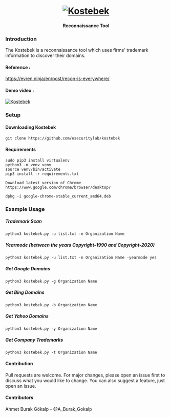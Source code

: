 <h1 align="center">
  <br>
  <a href="https://github.com/esecuritylab/kostebek"><img src="https://raw.githubusercontent.com/esecuritylab/kostebek/master/kostebek.png" alt="Kostebek"></a>
</h1>
<h4 align="center">Reconnaissance Tool</h4>


### Introduction
The Kostebek is a reconnaissance tool which uses firms' trademark information to discover their domains.

#### Reference :
https://evren.ninja/en/post/recon-is-everywhere/

#### Demo video :

[![Kostebek](https://img.youtube.com/vi/OR4YzrgNNcE/0.jpg)](https://www.youtube.com/watch?v=OR4YzrgNNcE)

### Setup

#### Downloading Kostebek
`git clone https://github.com/esecuritylab/kostebek`

#### Requirements

```
sudo pip3 install virtualenv
python3 -m venv venv
source venv/bin/activate
pip3 install -r requirements.txt
```

```
Download latest version of Chrome
https://www.google.com/chrome/browser/desktop/

dpkg -i google-chrome-stable_current_amd64.deb

```

### Example Usage

##### Trademark Scan 

```
python3 kostebek.py -u list.txt -n Organization Name
```

##### Yearmode (between the years Copyright-1990 and Copyright-2020)

```
python3 kostebek.py -u list.txt -n Organization Name -yearmode yes
```

##### Get Google Domains
```
python3 kostebek.py -g Organization Name 
```
##### Get Bing Domains
```
python3 kostebek.py -b Organization Name 
```
##### Get Yahoo Domains
```
python3 kostebek.py -y Organization Name 
```
##### Get Company Trademarks
```
python3 kostebek.py -t Organization Name
```

#### Contribution
Pull requests are welcome. For major changes, please open an issue first to discuss what you would like to change. You can also suggest a feature, just open an issue.

#### Contributors
Ahmet Burak Gökalp - @A_Burak_Gokalp

